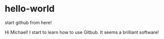 # hello-world
start github from here!

Hi Michael!
I start to learn how to use Gitbub. It seems a brilliant software!


